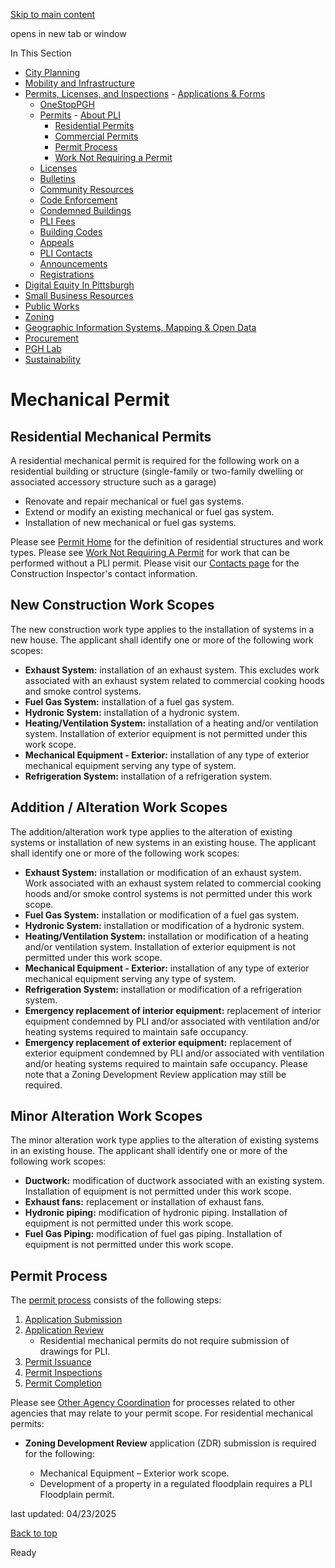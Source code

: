 [Skip to main content](https://www.pittsburghpa.gov/Business-Development/Permits-Licenses-and-Inspections/Permits/Residential-Permits/Mechanical-Permit#main-content)

opens in new tab or window

In This Section

- [City Planning](https://www.pittsburghpa.gov/Business-Development/City-Planning)
- [Mobility and Infrastructure](https://www.pittsburghpa.gov/Business-Development/Mobility-and-Infrastructure)
- [Permits, Licenses, and Inspections](https://www.pittsburghpa.gov/Business-Development/Permits-Licenses-and-Inspections)  - [Applications & Forms](https://www.pittsburghpa.gov/Business-Development/Permits-Licenses-and-Inspections/Applications-Forms)
  - [OneStopPGH](https://www.pittsburghpa.gov/Business-Development/Permits-Licenses-and-Inspections/OneStopPGH)
  - [Permits](https://www.pittsburghpa.gov/Business-Development/Permits-Licenses-and-Inspections/Permits)    - [About PLI](https://www.pittsburghpa.gov/Business-Development/Permits-Licenses-and-Inspections/Permits/About-PLI)
    - [Residential Permits](https://www.pittsburghpa.gov/Business-Development/Permits-Licenses-and-Inspections/Permits/Residential-Permits)
    - [Commercial Permits](https://www.pittsburghpa.gov/Business-Development/Permits-Licenses-and-Inspections/Permits/Commercial-Permits)
    - [Permit Process](https://www.pittsburghpa.gov/Business-Development/Permits-Licenses-and-Inspections/Permits/Permit-Process)
    - [Work Not Requiring a Permit](https://www.pittsburghpa.gov/Business-Development/Permits-Licenses-and-Inspections/Permits/Work-Not-Requiring-a-Permit)
  - [Licenses](https://www.pittsburghpa.gov/Business-Development/Permits-Licenses-and-Inspections/Licenses)
  - [Bulletins](https://www.pittsburghpa.gov/Business-Development/Permits-Licenses-and-Inspections/PLI-Bulletins)
  - [Community Resources](https://www.pittsburghpa.gov/Business-Development/Permits-Licenses-and-Inspections/Community-Resources)
  - [Code Enforcement](https://www.pittsburghpa.gov/Business-Development/Permits-Licenses-and-Inspections/Code-Enforcement)
  - [Condemned Buildings](https://www.pittsburghpa.gov/Business-Development/Permits-Licenses-and-Inspections/Condemned-Buildings)
  - [PLI Fees](https://www.pittsburghpa.gov/Business-Development/Permits-Licenses-and-Inspections/Fees)
  - [Building Codes](https://www.pittsburghpa.gov/Business-Development/Permits-Licenses-and-Inspections/Building-Codes)
  - [Appeals](https://www.pittsburghpa.gov/Business-Development/Permits-Licenses-and-Inspections/Appeals)
  - [PLI Contacts](https://www.pittsburghpa.gov/Business-Development/Permits-Licenses-and-Inspections/Contacts)
  - [Announcements](https://www.pittsburghpa.gov/Business-Development/Permits-Licenses-and-Inspections/Announcements)
  - [Registrations](https://www.pittsburghpa.gov/Business-Development/Permits-Licenses-and-Inspections/Registrations)
- [Digital Equity In Pittsburgh](https://www.pittsburghpa.gov/Business-Development/Digital-Equity-In-Pittsburgh)
- [Small Business Resources](https://www.pittsburghpa.gov/Business-Development/Small-Business-Resources)
- [Public Works](https://www.pittsburghpa.gov/Business-Development/Public-Works)
- [Zoning](https://www.pittsburghpa.gov/Business-Development/Zoning)
- [Geographic Information Systems, Mapping & Open Data](https://www.pittsburghpa.gov/Business-Development/Geographic-Information-Systems-Mapping-Open-Data)
- [Procurement](https://www.pittsburghpa.gov/Business-Development/Procurement)
- [PGH Lab](https://www.pittsburghpa.gov/Business-Development/PGH-Lab)
- [Sustainability](https://www.pittsburghpa.gov/Business-Development/Sustainability)

# Mechanical Permit

## Residential Mechanical Permits

A residential mechanical permit is required for the following work on a residential building or structure (single-family or two-family dwelling or associated accessory structure such as a garage)

- Renovate and repair mechanical or fuel gas systems.
- Extend or modify an existing mechanical or fuel gas system.
- Installation of new mechanical or fuel gas systems.

Please see [Permit Home](https://www.pittsburghpa.gov/Business-Development/Permits-Licenses-and-Inspections/Permits) for the definition of residential structures and work types. Please see [Work Not Requiring A Permit](https://www.pittsburghpa.gov/Business-Development/Permits-Licenses-and-Inspections/Permits/Work-Not-Requiring-a-Permit) for work that can be performed without a PLI permit. Please visit our [Contacts page](https://www.pittsburghpa.gov/Business-Development/Permits-Licenses-and-Inspections/Contacts) for the Construction Inspector's contact information.

## New Construction Work Scopes

The new construction work type applies to the installation of systems in a new house. The applicant shall identify one or more of the following work scopes:

- **Exhaust System:** installation of an exhaust system. This excludes work associated with an exhaust system related to commercial cooking hoods and smoke control systems.
- **Fuel Gas System:** installation of a fuel gas system.
- **Hydronic System:** installation of a hydronic system.
- **Heating/Ventilation System:** installation of a heating and/or ventilation system. Installation of exterior equipment is not permitted under this work scope.
- **Mechanical Equipment - Exterior:** installation of any type of exterior mechanical equipment serving any type of system.
- **Refrigeration System:** installation of a refrigeration system.

## Addition / Alteration Work Scopes

The addition/alteration work type applies to the alteration of existing systems or installation of new systems in an existing house. The applicant shall identify one or more of the following work scopes:

- **Exhaust System:** installation or modification of an exhaust system. Work associated with an exhaust system related to commercial cooking hoods and/or smoke control systems is not permitted under this work scope.
- **Fuel Gas System:** installation or modification of a fuel gas system.
- **Hydronic System:** installation or modification of a hydronic system.
- **Heating/Ventilation System:** installation or modification of a heating and/or ventilation system. Installation of exterior equipment is not permitted under this work scope.
- **Mechanical Equipment - Exterior:** installation of any type of exterior mechanical equipment serving any type of system.
- **Refrigeration System:** installation or modification of a refrigeration system.
- **Emergency replacement of interior equipment:** replacement of interior equipment condemned by PLI and/or associated with ventilation and/or heating systems required to maintain safe occupancy.
- **Emergency replacement of exterior equipment:** replacement of exterior equipment condemned by PLI and/or associated with ventilation and/or heating systems required to maintain safe occupancy. Please note that a Zoning Development Review application may still be required.

## Minor Alteration Work Scopes

The minor alteration work type applies to the alteration of existing systems in an existing house. The applicant shall identify one or more of the following work scopes:

- **Ductwork:** modification of ductwork associated with an existing system. Installation of equipment is not permitted under this work scope.
- **Exhaust fans:** replacement or installation of exhaust fans.
- **Hydronic piping:** modification of hydronic piping. Installation of equipment is not permitted under this work scope.
- **Fuel Gas Piping:** modification of fuel gas piping. Installation of equipment is not permitted under this work scope.

## Permit Process

The [permit process](https://www.pittsburghpa.gov/Business-Development/Permits-Licenses-and-Inspections/Permits) consists of the following steps:

1. [Application Submission](https://www.pittsburghpa.gov/Business-Development/Permits-Licenses-and-Inspections/Permits/Permit-Process)
2. [Application Review](https://www.pittsburghpa.gov/Business-Development/Permits-Licenses-and-Inspections/Permits/Permit-Process/Permit-Application-Review)
   - Residential mechanical permits do not require submission of drawings for PLI.
3. [Permit Issuance](https://www.pittsburghpa.gov/Business-Development/Permits-Licenses-and-Inspections/Permits/Permit-Process/Permit-Issuance)
4. [Permit Inspections](https://www.pittsburghpa.gov/Business-Development/Permits-Licenses-and-Inspections/Permits/Permit-Process/Permit-Inspections)
5. [Permit Completion](https://www.pittsburghpa.gov/Business-Development/Permits-Licenses-and-Inspections/Permits/Permit-Process/Permit-Completion)

Please see [Other Agency Coordination](https://www.pittsburghpa.gov/Business-Development/Permits-Licenses-and-Inspections/Contacts/Other-Agency-Coordination) for processes related to other agencies that may relate to your permit scope. For residential mechanical permits:

- **Zoning Development Review** application (ZDR) submission is required for the following:

  - Mechanical Equipment – Exterior work scope.
  - Development of a property in a regulated floodplain requires a PLI Floodplain permit.

last updated: 04/23/2025

[Back to top](https://www.pittsburghpa.gov/Business-Development/Permits-Licenses-and-Inspections/Permits/Residential-Permits/Mechanical-Permit#body-top)

Ready
